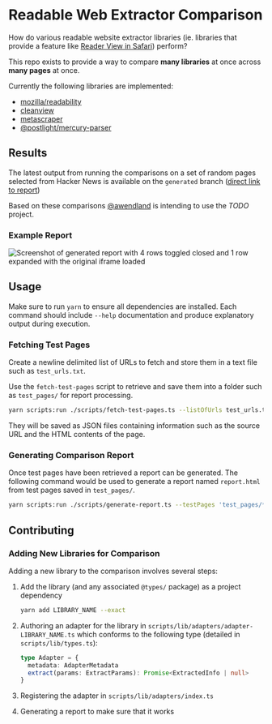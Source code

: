 # Readable Web Extractor Comparison

How do various readable website extractor libraries (ie. libraries that provide a feature like [Reader View in Safari](https://support.apple.com/guide/iphone/hide-ads-and-distractions-iphdc30e3b86/ios)) perform?

This repo exists to provide a way to compare **many libraries** at once across **many pages** at once.

Currently the following libraries are implemented:

- [mozilla/readability](https://github.com/mozilla/readability)
- [cleanview](https://github.com/mozilla/readability)
- [metascraper](https://github.com/microlinkhq/metascraper)
- [@postlight/mercury-parser](https://github.com/postlight/mercury-parser)

## Results

The latest output from running the comparisons on a set of random pages selected from Hacker News is available on the `generated` branch ([direct link to report](#TODO))

Based on these comparisons [@awendland](https://github.com/awendland) is intending to use the _TODO_ project.

### Example Report

![Screenshot of generated report with 4 rows toggled closed and 1 row expanded with the original iframe loaded](https://user-images.githubusercontent.com/1152104/84835477-8e20a900-afe8-11ea-84a3-75e81bf7047c.png)

## Usage

Make sure to run `yarn` to ensure all dependencies are installed. Each command should include `--help` documentation and produce explanatory output during execution.

### Fetching Test Pages

Create a newline delimited list of URLs to fetch and store them in a text file such as `test_urls.txt`.

Use the `fetch-test-pages` script to retrieve and save them into a folder such as `test_pages/` for report processing.

```sh
yarn scripts:run ./scripts/fetch-test-pages.ts --listOfUrls test_urls.txt --outDir test_pages/ --parallelism 30
```

They will be saved as JSON files containing information such as the source URL and the HTML contents of the page.

### Generating Comparison Report

Once test pages have been retrieved a report can be generated. The following command would be used to generate a report named `report.html` from test pages saved in `test_pages/`.

```sh
yarn scripts:run ./scripts/generate-report.ts --testPages 'test_pages/*.json' --reportFile report.html
```

## Contributing

### Adding New Libraries for Comparison

Adding a new library to the comparison involves several steps:

1. Add the library (and any associated `@types/` package) as a project dependency

   ```sh
   yarn add LIBRARY_NAME --exact
   ```

2. Authoring an adapter for the library in `scripts/lib/adapters/adapter-LIBRARY_NAME.ts` which conforms to the following type (detailed in `scripts/lib/types.ts`):

   ```ts
   type Adapter = {
     metadata: AdapterMetadata
     extract(params: ExtractParams): Promise<ExtractedInfo | null>
   }
   ```

3. Registering the adapter in `scripts/lib/adapters/index.ts`

4. Generating a report to make sure that it works
